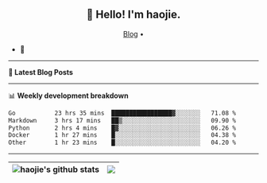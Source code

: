 <h2 align="center">👋 Hello! I'm haojie.</h2>
<p align="center">
  <a href="https://aoyouer.com">Blog</a> •
</p>


- 🔭 


-------

**📝 Latest Blog Posts**


-------

📊 **Weekly development breakdown**
<!--START_SECTION:waka-->

```txt
Go           23 hrs 35 mins  █████████████████▓░░░░░░░   71.08 %
Markdown     3 hrs 17 mins   ██▒░░░░░░░░░░░░░░░░░░░░░░   09.90 %
Python       2 hrs 4 mins    █▓░░░░░░░░░░░░░░░░░░░░░░░   06.26 %
Docker       1 hr 27 mins    █░░░░░░░░░░░░░░░░░░░░░░░░   04.38 %
Other        1 hr 23 mins    █░░░░░░░░░░░░░░░░░░░░░░░░   04.20 %
```

<!--END_SECTION:waka-->

-------



| <img align="center" src="https://github-readme-stats.vercel.app/api?username=haojie06&show_icons=true&theme=graywhite&show_icons=true&count_private=true&include_all_commits=true&hide_border=true" alt="haojie's github stats" /> | <img align="center" src="https://github-readme-stats.vercel.app/api/top-langs/?username=haojie06&layout=compact&theme=graywhite&hide_border=true&hide=css,html" /> |
| ------------- | ------------- |


